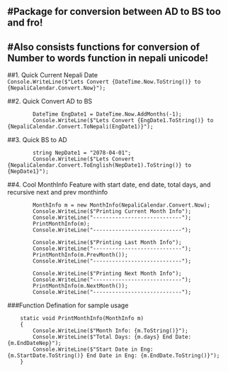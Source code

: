 #Package for conversion between AD to BS too and fro!  
----------------------------  
#Also consists functions for conversion of Number to words function in nepali unicode!  
----------------------------  
##1. Quick Current Nepali Date  
`Console.WriteLine($"Lets Convert {DateTime.Now.ToString()} to {NepaliCalendar.Convert.Now}");`

##2. Quick Convert AD to BS  

            DateTime EngDate1 = DateTime.Now.AddMonths(-1);  
            Console.WriteLine($"Lets Convert {EngDate1.ToString()} to {NepaliCalendar.Convert.ToNepali(EngDate1)}");

##3. Quick BS to AD  

            string NepDate1 = "2078-04-01";  
            Console.WriteLine($"Lets Convert {NepaliCalendar.Convert.ToEnglish(NepDate1).ToString()} to {NepDate1}");


##4. Cool MonthInfo Feature with start date, end date, total days, and recursive next and prev monthinfo  

            MonthInfo m = new MonthInfo(NepaliCalendar.Convert.Now);  
            Console.WriteLine($"Printing Current Month Info");  
            Console.WriteLine("----------------------------");  
            PrintMonthInfo(m);  
            Console.WriteLine("----------------------------");  

            Console.WriteLine($"Printing Last Month Info");  
            Console.WriteLine("----------------------------");  
            PrintMonthInfo(m.PrevMonth());  
            Console.WriteLine("----------------------------");  

            Console.WriteLine($"Printing Next Month Info");  
            Console.WriteLine("----------------------------");  
            PrintMonthInfo(m.NextMonth());  
            Console.WriteLine("----------------------------");  

###Function Defination for sample usage  

        static void PrintMonthInfo(MonthInfo m)  
        {  
            Console.WriteLine($"Month Info: {m.ToString()}");  
            Console.WriteLine($"Total Days: {m.days} End Date: {m.EndDateNep}");  
            Console.WriteLine($"Start Date in Eng: {m.StartDate.ToString()} End Date in Eng: {m.EndDate.ToString()}");  
        }  

